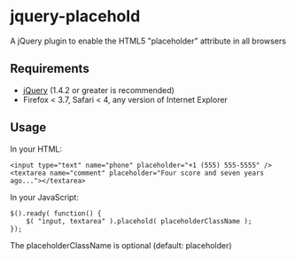 # jquery-placehold
A jQuery plugin to enable the HTML5 "placeholder" attribute in all browsers


## Requirements
* [jQuery](http://jquery.com/) (1.4.2 or greater is recommended)
* Firefox < 3.7, Safari < 4, any version of Internet Explorer


## Usage
In your HTML:

	<input type="text" name="phone" placeholder="+1 (555) 555-5555" />
	<textarea name="comment" placeholder="Four score and seven years ago..."></textarea>

In your JavaScript:

	$().ready( function() {
		$( "input, textarea" ).placehold( placeholderClassName );
	});

The placeholderClassName is optional (default: placeholder)